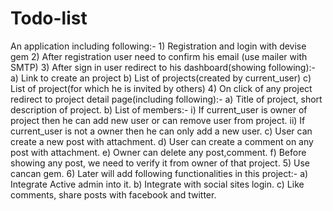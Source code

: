 Todo-list
=========

An application including following:-   1) Registration and login with devise gem   2) After registration user need to confirm his email (use mailer with SMTP)   3) After sign in user redirect to his dashboard(showing following):-     a) Link to create an project     b) List of projects(created by current_user)     c) List of project(for which he is invited by others)   4) On click of any project redirect to project detail page(including following):-     a) Title of project, short description of project.     b) List of members:-       i) If current_user is owner of project then he can add new user or can remove user from project.       ii) If current_user is not a owner then he can only add a new user.     c) User can create a new post with attachment.     d) User can create a comment on any post with attachment.     e) Owner can delete any post,comment.     f) Before showing any post, we need to verify it from owner of that project.   5) Use cancan gem.   6) Later will add following functionalities in this project:-     a) Integrate Active admin into it.     b) Integrate with social sites login.     c) Like comments, share posts with facebook and twitter.
